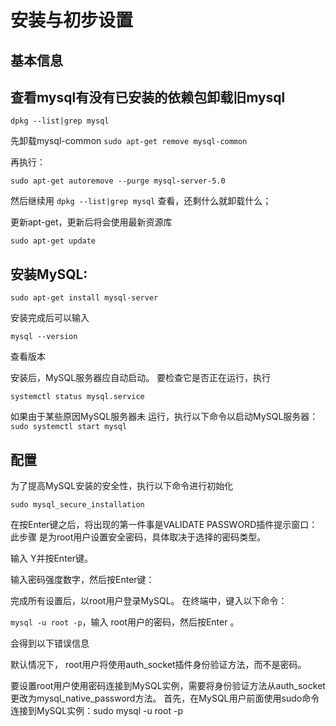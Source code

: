 # 安装与初步设置
## 基本信息



## 查看mysql有没有已安装的依赖包卸载旧mysql
`dpkg --list|grep mysql`

先卸载mysql-common
`sudo apt-get remove mysql-common`


再执行： 

`sudo apt-get autoremove --purge mysql-server-5.0`

然后继续用 `dpkg --list|grep mysql` 查看，还剩什么就卸载什么；


更新apt-get，更新后将会使用最新资源库

`sudo apt-get update`

## 安装MySQL:

`sudo apt-get install mysql-server`

安装完成后可以输入

`mysql --version`

查看版本

安装后，MySQL服务器应自动启动。
要检查它是否正在运行，执行

`systemctl status mysql.service`

如果由于某些原因MySQL服务器未
运行，执行以下命令以启动MySQL服务器：`sudo systemctl start mysql`

## 配置


为了提高MySQL安装的安全性，执行以下命令进行初始化

`sudo mysql_secure_installation`

在按Enter键之后，将出现的第一件事是VALIDATE PASSWORD插件提示窗口：此步骤
是为root用户设置安全密码，具体取决于选择的密码类型。

输入 Y并按Enter键。

输入密码强度数字，然后按Enter键：


完成所有设置后，以root用户登录MySQL。 在终端中，键入以下命令：

`mysql -u root -p`，输入 root用户的密码，然后按Enter 。 

会得到以下错误信息

默认情况下， root用户将使用auth_socket插件身份验证方法，而不是密码。

要设置root用户使用密码连接到MySQL实例，需要将身份验证方法从auth_socket更改为mysql_native_password方法。
首先，在MySQL用户前面使用sudo命令连接到MySQL实例：sudo mysql -u root -p
